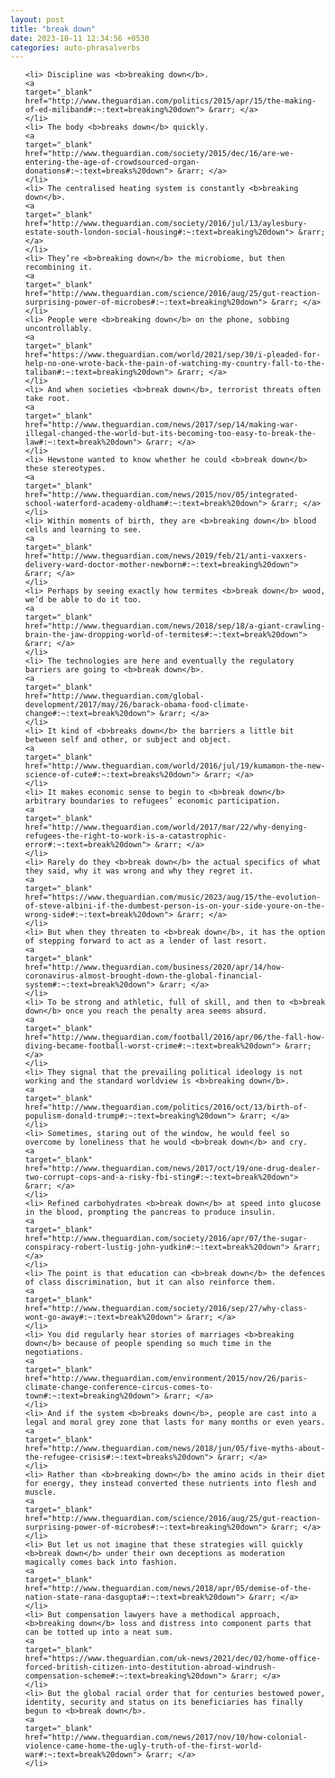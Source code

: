 ```yaml
---
layout: post
title: "break down"
date: 2023-10-11 12:34:56 +0530
categories: auto-phrasalverbs
---
```

<ol>

    <li> Discipline was <b>breaking down</b>.
    <a 
    target="_blank" 
    href="http://www.theguardian.com/politics/2015/apr/15/the-making-of-ed-miliband#:~:text=breaking%20down"> &rarr; </a>
    </li>
    <li> The body <b>breaks down</b> quickly.
    <a 
    target="_blank" 
    href="http://www.theguardian.com/society/2015/dec/16/are-we-entering-the-age-of-crowdsourced-organ-donations#:~:text=breaks%20down"> &rarr; </a>
    </li>
    <li> The centralised heating system is constantly <b>breaking down</b>.
    <a 
    target="_blank" 
    href="http://www.theguardian.com/society/2016/jul/13/aylesbury-estate-south-london-social-housing#:~:text=breaking%20down"> &rarr; </a>
    </li>
    <li> They’re <b>breaking down</b> the microbiome, but then recombining it.
    <a 
    target="_blank" 
    href="http://www.theguardian.com/science/2016/aug/25/gut-reaction-surprising-power-of-microbes#:~:text=breaking%20down"> &rarr; </a>
    </li>
    <li> People were <b>breaking down</b> on the phone, sobbing uncontrollably.
    <a 
    target="_blank" 
    href="https://www.theguardian.com/world/2021/sep/30/i-pleaded-for-help-no-one-wrote-back-the-pain-of-watching-my-country-fall-to-the-taliban#:~:text=breaking%20down"> &rarr; </a>
    </li>
    <li> And when societies <b>break down</b>, terrorist threats often take root.
    <a 
    target="_blank" 
    href="http://www.theguardian.com/news/2017/sep/14/making-war-illegal-changed-the-world-but-its-becoming-too-easy-to-break-the-law#:~:text=break%20down"> &rarr; </a>
    </li>
    <li> Hewstone wanted to know whether he could <b>break down</b> these stereotypes.
    <a 
    target="_blank" 
    href="http://www.theguardian.com/news/2015/nov/05/integrated-school-waterford-academy-oldham#:~:text=break%20down"> &rarr; </a>
    </li>
    <li> Within moments of birth, they are <b>breaking down</b> blood cells and learning to see.
    <a 
    target="_blank" 
    href="http://www.theguardian.com/news/2019/feb/21/anti-vaxxers-delivery-ward-doctor-mother-newborn#:~:text=breaking%20down"> &rarr; </a>
    </li>
    <li> Perhaps by seeing exactly how termites <b>break down</b> wood, we’d be able to do it too.
    <a 
    target="_blank" 
    href="http://www.theguardian.com/news/2018/sep/18/a-giant-crawling-brain-the-jaw-dropping-world-of-termites#:~:text=break%20down"> &rarr; </a>
    </li>
    <li> The technologies are here and eventually the regulatory barriers are going to <b>break down</b>.
    <a 
    target="_blank" 
    href="http://www.theguardian.com/global-development/2017/may/26/barack-obama-food-climate-change#:~:text=break%20down"> &rarr; </a>
    </li>
    <li> It kind of <b>breaks down</b> the barriers a little bit between self and other, or subject and object.
    <a 
    target="_blank" 
    href="http://www.theguardian.com/world/2016/jul/19/kumamon-the-new-science-of-cute#:~:text=breaks%20down"> &rarr; </a>
    </li>
    <li> It makes economic sense to begin to <b>break down</b> arbitrary boundaries to refugees’ economic participation.
    <a 
    target="_blank" 
    href="http://www.theguardian.com/world/2017/mar/22/why-denying-refugees-the-right-to-work-is-a-catastrophic-error#:~:text=break%20down"> &rarr; </a>
    </li>
    <li> Rarely do they <b>break down</b> the actual specifics of what they said, why it was wrong and why they regret it.
    <a 
    target="_blank" 
    href="https://www.theguardian.com/music/2023/aug/15/the-evolution-of-steve-albini-if-the-dumbest-person-is-on-your-side-youre-on-the-wrong-side#:~:text=break%20down"> &rarr; </a>
    </li>
    <li> But when they threaten to <b>break down</b>, it has the option of stepping forward to act as a lender of last resort.
    <a 
    target="_blank" 
    href="http://www.theguardian.com/business/2020/apr/14/how-coronavirus-almost-brought-down-the-global-financial-system#:~:text=break%20down"> &rarr; </a>
    </li>
    <li> To be strong and athletic, full of skill, and then to <b>break down</b> once you reach the penalty area seems absurd.
    <a 
    target="_blank" 
    href="http://www.theguardian.com/football/2016/apr/06/the-fall-how-diving-became-football-worst-crime#:~:text=break%20down"> &rarr; </a>
    </li>
    <li> They signal that the prevailing political ideology is not working and the standard worldview is <b>breaking down</b>.
    <a 
    target="_blank" 
    href="http://www.theguardian.com/politics/2016/oct/13/birth-of-populism-donald-trump#:~:text=breaking%20down"> &rarr; </a>
    </li>
    <li> Sometimes, staring out of the window, he would feel so overcome by loneliness that he would <b>break down</b> and cry.
    <a 
    target="_blank" 
    href="http://www.theguardian.com/news/2017/oct/19/one-drug-dealer-two-corrupt-cops-and-a-risky-fbi-sting#:~:text=break%20down"> &rarr; </a>
    </li>
    <li> Refined carbohydrates <b>break down</b> at speed into glucose in the blood, prompting the pancreas to produce insulin.
    <a 
    target="_blank" 
    href="http://www.theguardian.com/society/2016/apr/07/the-sugar-conspiracy-robert-lustig-john-yudkin#:~:text=break%20down"> &rarr; </a>
    </li>
    <li> The point is that education can <b>break down</b> the defences of class discrimination, but it can also reinforce them.
    <a 
    target="_blank" 
    href="http://www.theguardian.com/society/2016/sep/27/why-class-wont-go-away#:~:text=break%20down"> &rarr; </a>
    </li>
    <li> You did regularly hear stories of marriages <b>breaking down</b> because of people spending so much time in the negotiations.
    <a 
    target="_blank" 
    href="http://www.theguardian.com/environment/2015/nov/26/paris-climate-change-conference-circus-comes-to-town#:~:text=breaking%20down"> &rarr; </a>
    </li>
    <li> And if the system <b>breaks down</b>, people are cast into a legal and moral grey zone that lasts for many months or even years.
    <a 
    target="_blank" 
    href="http://www.theguardian.com/news/2018/jun/05/five-myths-about-the-refugee-crisis#:~:text=breaks%20down"> &rarr; </a>
    </li>
    <li> Rather than <b>breaking down</b> the amino acids in their diet for energy, they instead converted these nutrients into flesh and muscle.
    <a 
    target="_blank" 
    href="http://www.theguardian.com/science/2016/aug/25/gut-reaction-surprising-power-of-microbes#:~:text=breaking%20down"> &rarr; </a>
    </li>
    <li> But let us not imagine that these strategies will quickly <b>break down</b> under their own deceptions as moderation magically comes back into fashion.
    <a 
    target="_blank" 
    href="http://www.theguardian.com/news/2018/apr/05/demise-of-the-nation-state-rana-dasgupta#:~:text=break%20down"> &rarr; </a>
    </li>
    <li> But compensation lawyers have a methodical approach, <b>breaking down</b> loss and distress into component parts that can be totted up into a neat sum.
    <a 
    target="_blank" 
    href="https://www.theguardian.com/uk-news/2021/dec/02/home-office-forced-british-citizen-into-destitution-abroad-windrush-compensation-scheme#:~:text=breaking%20down"> &rarr; </a>
    </li>
    <li> But the global racial order that for centuries bestowed power, identity, security and status on its beneficiaries has finally begun to <b>break down</b>.
    <a 
    target="_blank" 
    href="http://www.theguardian.com/news/2017/nov/10/how-colonial-violence-came-home-the-ugly-truth-of-the-first-world-war#:~:text=break%20down"> &rarr; </a>
    </li>